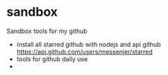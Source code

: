 sandbox
=======

Sandbox tools for my github

* install all starred github with nodejs and api github https://api.github.com/users/messenjer/starred
* tools for github daily use
* 
